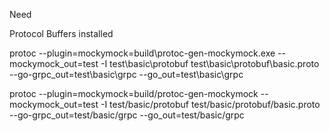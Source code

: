 Need

Protocol Buffers installed


protoc --plugin=mockymock=build\protoc-gen-mockymock.exe --mockymock_out=test -I test\basic\protobuf test\basic\protobuf\basic.proto --go-grpc_out=test\basic\grpc --go_out=test\basic\grpc


protoc --plugin=mockymock=build/protoc-gen-mockymock --mockymock_out=test -I test/basic/protobuf test/basic/protobuf/basic.proto --go-grpc_out=test/basic/grpc --go_out=test/basic/grpc